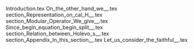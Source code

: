 Introduction.tex
On_the_other_hand_we__.tex
section_Representation_on_cal_H__.tex
section_Modular_Operator_We_give__.tex
Since_begin_equation_begin_split__.tex
section_Relation_between_Holevo_s__.tex
section_Appendix_In_this_section__.tex
Let_us_consider_the_faithful__.tex